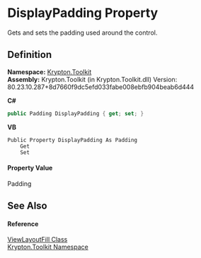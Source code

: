 # DisplayPadding Property


Gets and sets the padding used around the control.



## Definition
**Namespace:** <a href="79d2eac2-21f4-54ff-7552-b20c33c30600.md">Krypton.Toolkit</a>  
**Assembly:** Krypton.Toolkit (in Krypton.Toolkit.dll) Version: 80.23.10.287+8d7660f9dc5efd033fabe008ebfb904beab6d444

**C#**
``` C#
public Padding DisplayPadding { get; set; }
```
**VB**
``` VB
Public Property DisplayPadding As Padding
	Get
	Set
```



#### Property Value
Padding

## See Also


#### Reference
<a href="b166ff0f-dfe7-9b7f-e115-a89d980d7b55.md">ViewLayoutFill Class</a>  
<a href="79d2eac2-21f4-54ff-7552-b20c33c30600.md">Krypton.Toolkit Namespace</a>  
